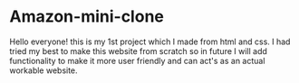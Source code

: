 # Amazon-mini-clone

Hello everyone! this is my 1st project which I made from html and css. I had tried my best to make this website from scratch so in future I will add functionality to make it more user friendly and can act's as an actual workable website.
